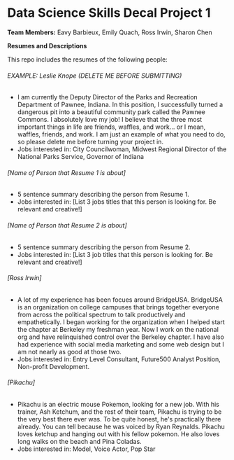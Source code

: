 # Data Science Skills Decal Project 1

**Team Members:** Eavy Barbieux, Emily Quach, Ross Irwin, Sharon Chen

**Resumes and Descriptions**  

This repo includes the resumes of the following people:

###### EXAMPLE: Leslie Knope (DELETE ME BEFORE SUBMITTING)
* I am currently the Deputy Director of the Parks and Recreation Department of Pawnee, Indiana. In this position, I successfully turned a dangerous pit into a beautiful community park called the Pawnee Commons. I absolutely love my job! I believe that the three most important things in life are friends, waffles, and work... or I mean, waffles, friends, and work. I am just an example of what you need to do, so please delete me before turning your project in.
* Jobs interested in: City Councilwoman, Midwest Regional Director of the National Parks Service, Governor of Indiana

###### [Name of Person that Resume 1 is about]
* 5 sentence summary describing the person from Resume 1.
* Jobs interested in: [List 3 jobs titles that this person is looking for. Be relevant and creative!]

###### [Name of Person that Resume 2 is about]
* 5 sentence summary describing the person from Resume 2.
* Jobs interested in: [List 3 job titles that this person is looking for. Be relevant and creative!]

###### [Ross Irwin]
* A lot of my experience has been focues around BridgeUSA. BridgeUSA is an organization on college campuses that brings together everyone from across the political spectrum to talk productively and empathetically. I began working for the organization when I helped start the chapter at Berkeley my freshman year. Now I work on the national org and have relinquished control over the Berkeley chapter. I have also had experience with social media marketing and some web design but I am not nearly as good at those two.
* Jobs interested in: Entry Level Consultant, Future500 Analyst Position, Non-profit Development.

###### [Pikachu]
* Pikachu is an electric mouse Pokemon, looking for a new job. With his trainer, Ash Ketchum, and the rest of their team, Pikachu is trying to be the very best there ever was. To be quite honest, he's practically there already. You can tell because he was voiced by Ryan Reynalds. Pikachu loves ketchup and hanging out with his fellow pokemon. He also loves long walks on the beach and Pina Coladas.
* Jobs interested in: Model, Voice Actor, Pop Star
